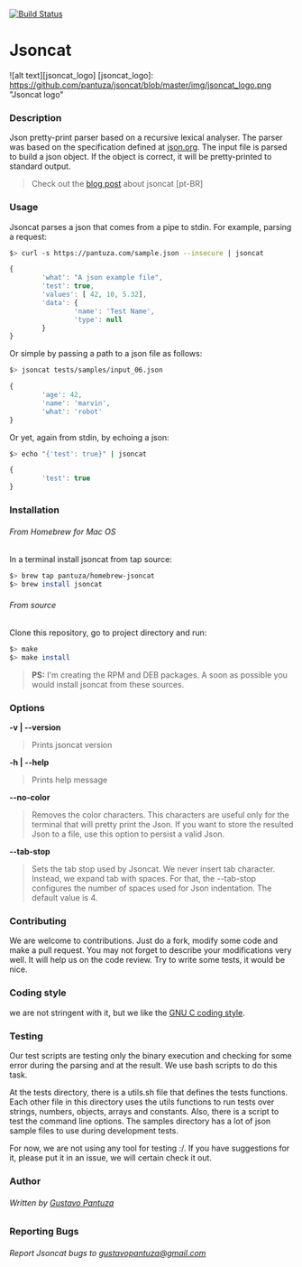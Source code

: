 [![Build Status](https://travis-ci.org/pantuza/jsoncat.svg?branch=master)](https://travis-ci.org/pantuza/jsoncat)

Jsoncat
=======

![alt text][jsoncat_logo]
[jsoncat_logo]: https://github.com/pantuza/jsoncat/blob/master/img/jsoncat_logo.png "Jsoncat logo"

### Description
Json pretty-print parser based on a recursive lexical analyser. 
The parser was based on the specification defined at [json.org](http://json.org).
The input file is parsed to build a json object.
If the object is correct, it will be pretty-printed to standard output.

> Check out the [blog post](https://blog.pantuza.com/artigos/jsoncat-formatacao-json-no-terminal) about jsoncat [pt-BR]

### Usage
Jsoncat parses a json that comes from a pipe to stdin. For example, parsing a request:
```bash
$> curl -s https://pantuza.com/sample.json --insecure | jsoncat
```
```javascript
{
        'what': "A json example file",
        'test': true,
        'values': [ 42, 10, 5.32],
        'data': {
                'name': 'Test Name',
                'type': null
        }
}
```

Or simple by passing a path to a json file as follows:
```bash
$> jsoncat tests/samples/input_06.json
```
```javascript
{
        'age': 42,
        'name': 'marvin',
        'what': 'robot'
}
```

Or yet, again from stdin, by echoing a json:
```bash
$> echo "{'test': true}" | jsoncat
```
```javascript
{
        'test': true
}
```

### Installation

###### From Homebrew for Mac OS
In a terminal install jsoncat from tap source:
```bash
$> brew tap pantuza/homebrew-jsoncat
$> brew install jsoncat
```

###### From source
Clone this repository, go to project directory and run:
```bash
$> make
$> make install
```
> **PS:** I'm creating the RPM and DEB packages. A soon as possible you would install jsoncat
> from these sources.

### Options
        
**-v | --version**
> Prints jsoncat version

**-h | --help**
> Prints help message

**--no-color**
> Removes the color characters. This characters are useful only for the terminal that will pretty print the Json.
> If you want to store the resulted Json to a file, use this option to persist a valid Json.

**--tab-stop**
> Sets the tab stop used by Jsoncat. We never insert tab character. Instead, we expand tab with spaces. 
> For that, the --tab-stop configures the number of spaces used for Json indentation. The default value
> is 4.

### Contributing

We are welcome to contributions. Just do a fork, modify some code and make a 
pull request. You may not forget to describe your modifications very well.
It will help us on the code review. Try to write some tests, it would be
nice.

### Coding style

we are not stringent with it, but we like the 
[GNU C coding 
style](https://www.gnu.org/prep/standards/html_node/Writing-C.html).

### Testing

Our test scripts are testing only the binary execution and checking for some
error during the parsing and at the result. 
We use bash scripts to do this task. 

At the tests directory, there is a utils.sh file that defines the tests functions.
Each other file in this directory uses the utils functions to run tests over 
strings, numbers, objects, arrays and constants. Also, there is a script to test
the command line options. The samples directory has a lot of json sample files
to use during development tests.

For now, we are not using any tool for testing :/. If you have suggestions 
for it, please put it in an issue, we will certain check it out. 


### Author

###### Written by [Gustavo Pantuza](https://pantuza.com)

### Reporting Bugs

###### Report Jsoncat bugs to gustavopantuza@gmail.com
